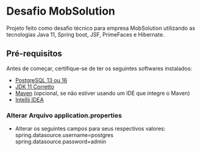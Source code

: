 # Desafio MobSolution

Projeto feito como desafio técnico para empresa MobSolution utilizando as tecnologias Java 11, Spring boot, JSF, PrimeFaces e Hibernate.

## Pré-requisitos

Antes de começar, certifique-se de ter os seguintes softwares instalados:

- [PostgreSQL 13 ou 16](https://www.postgresql.org/download/)
- [JDK 11 Corretto](https://docs.aws.amazon.com/pt_br/corretto/latest/corretto-11-ug/downloads-list.html)
- [Maven](https://maven.apache.org/install.html) (opcional, se não estiver usando um IDE que integre o Maven)
- [Intellij IDEA](https://www.jetbrains.com/idea/download/?section=windows)

### Alterar Arquivo application.properties

- Alterar os seguintes campos para seus respectivos valores: 
  spring.datasource.username=postgres
  spring.datasource.password=admin
